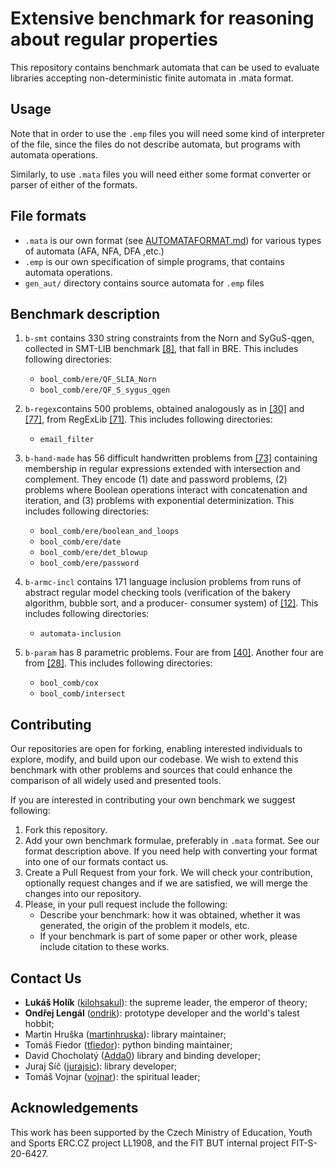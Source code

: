 # Extensive benchmark for reasoning about regular properties

This repository contains benchmark automata that can be used to evaluate
libraries accepting non-deterministic finite automata in .mata format.


## Usage


Note that in order to use the `.emp` files you will need some kind 
of interpreter of the file, since the files do not describe
automata, but programs with automata operations.

Similarly, to use `.mata` files you will need either some format converter or parser of
either of the formats.

## File formats

  * `.mata` is our own format (see [AUTOMATAFORMAT.md](https://github.com/VeriFIT/mata/blob/devel/AUTOMATAFORMAT.md))
  for various types of automata (AFA, NFA, DFA ,etc.) 
  * `.emp` is our own specification of simple programs, that contains automata operations.
  * `gen_aut/` directory contains source automata for `.emp` files

## Benchmark description


 1. `b-smt` contains 330 string constraints from the Norn and SyGuS-qgen, collected in
    SMT-LIB benchmark <a href="http://smtlib.cs.uiowa.edu/">[8]</a>, that fall in BRE.
    This includes following directories:
     * `bool_comb/ere/QF_SLIA_Norn`
     * `bool_comb/ere/QF_S_sygus_qgen`

 2. `b-regex`contains 500 problems, obtained analogously as in
    <a href="https://www.cs.princeton.edu/~zkincaid/pub/mfps17.pdf">[30]</a>  and
    <a href="https://dl.acm.org/doi/10.1007/978-3-030-89051-3_14">[77]</a>,
    from RegExLib <a href="https://regexlib.com/">[71]</a>.
    This includes following directories:
    * `email_filter`

 3. `b-hand-made` has 56 difficult handwritten problems from
    <a href="https://web.cs.ucdavis.edu/~cdstanford/doc/2021/PLDI21.pdf">[73]</a>
    containing membership
    in regular expressions extended with intersection and complement. They encode (1)
    date and password problems, (2) problems where Boolean operations interact with
    concatenation and iteration, and (3) problems with exponential determinization.
    This includes following directories:
      * `bool_comb/ere/boolean_and_loops`
      * `bool_comb/ere/date`
      * `bool_comb/ere/det_blowup`
      * `bool_comb/ere/password`

 4. `b-armc-incl` contains 171 language inclusion problems from runs of abstract regular
    model checking tools (verification of the bakery algorithm, bubble sort, and a producer-
    consumer system) of <a href="http://www.lsv.fr/Publis/PAPERS/PDF/bhhtv-ciaa08.pdf">[12]</a>.
    This includes following directories:
    * `automata-inclusion`

 5. `b-param` has 8 parametric problems. Four are from
<a href="https://jorgenavas.github.io/papers/regex-tacas13.pdf">[40]</a>.
Another four are from <a href="https://arxiv.org/abs/1708.09073">[28]</a>.
    This includes following directories:
      * `bool_comb/cox`
      * `bool_comb/intersect`


## Contributing

Our repositories are open for forking, enabling interested individuals to explore,
modify, and build upon our codebase. We wish to extend this benchmark with other 
problems and sources that could enhance the comparison of all widely used and presented tools.

If you are interested in contributing your own benchmark
we suggest following:

1. Fork this repository.
2. Add your own benchmark formulae, preferably in `.mata` format. See our format 
   description above. If you need help with converting your format into one of our formats
   contact us.
3. Create a Pull Request from your fork. We will check your contribution, optionally request
   changes and if we are satisfied, we will merge the changes into our repository.
4. Please, in your pull request include the following:
   * Describe your benchmark: how it was obtained, whether it was generated, the origin of the 
     problem it models, etc.
   * If your benchmark is part of some paper or other work, please include citation to these works.


## Contact Us

  - **Lukáš Holík** ([kilohsakul](https://github.com/kilohsakul)): the supreme leader, the emperor of theory;
  - **Ondřej Lengál** ([ondrik](https://github.com/ondrik)): prototype developer and the world's talest hobbit;
  - Martin Hruška ([martinhruska](https://github.com/martinhruska)): library maintainer;
  - Tomáš Fiedor ([tfiedor](https://github.com/tfiedor)): python binding maintainer;
  - David Chocholatý ([Adda0](https://github.com/Adda0)) library and binding developer;
  - Juraj Síč ([jurajsic](https://github.com/jurajsic)): library developer;
  - Tomáš Vojnar ([vojnar](https://github.com/vojnar)): the spiritual leader;

## Acknowledgements

This work has been supported by the Czech Ministry of Education, Youth and Sports
ERC.CZ project LL1908, and the FIT BUT internal project FIT-S-20-6427.
